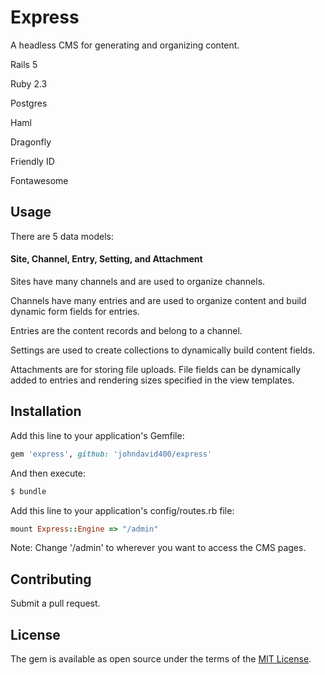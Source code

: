 # Express
A headless CMS for generating and organizing content.

Rails 5

Ruby 2.3

Postgres

Haml

Dragonfly

Friendly ID

Fontawesome

## Usage

There are 5 data models:

#### Site, Channel, Entry, Setting, and Attachment

Sites have many channels and are used to organize channels.

Channels have many entries and are used to organize content and build dynamic form fields for entries.

Entries are the content records and belong to a channel.

Settings are used to create collections to dynamically build content fields.

Attachments are for storing file uploads. File fields can be dynamically added to entries and rendering sizes specified in the view templates.


## Installation
Add this line to your application's Gemfile:

```ruby
gem 'express', github: 'johndavid400/express'
```

And then execute:
```bash
$ bundle
```

Add this line to your application's config/routes.rb file:


```ruby
mount Express::Engine => "/admin"
```

Note: Change '/admin' to wherever you want to access the CMS pages.


## Contributing
Submit a pull request.

## License
The gem is available as open source under the terms of the [MIT License](http://opensource.org/licenses/MIT).
